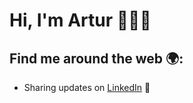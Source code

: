 # Hi, I'm Artur :wave::raising_hand_man:

## Find me around the web 🌍:
- Sharing updates on [LinkedIn](https://www.linkedin.com/in/arturarede/) 💼
